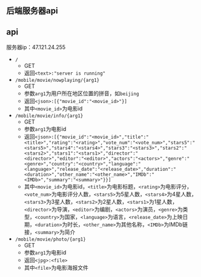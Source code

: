 ## 后端服务器api

<!---

/*

now_playing 表结构
+----------+--------------+------+-----+---------+-------+
| Field    | Type         | Null | Key | Default | Extra |
+----------+--------------+------+-----+---------+-------+
| movie_id | varchar(255) | NO   | PRI | NULL    |       |
| location | varchar(255) | NO   | PRI | NULL    |       |
+----------+--------------+------+-----+---------+-------+

movie_info 表结构
+--------------+--------------+------+-----+---------+-------+
| Field        | Type         | Null | Key | Default | Extra |
+--------------+--------------+------+-----+---------+-------+
| uid          | varchar(255) | NO   | PRI | NULL    |       |
| title        | varchar(255) | YES  |     | NULL    |       |
| rating       | varchar(255) | YES  |     | NULL    |       |
| vote_num     | varchar(255) | YES  |     | NULL    |       |
| stars5       | varchar(255) | YES  |     | NULL    |       |
| stars4       | varchar(255) | YES  |     | NULL    |       |
| stars3       | varchar(255) | YES  |     | NULL    |       |
| stars2       | varchar(255) | YES  |     | NULL    |       |
| stars1       | varchar(255) | YES  |     | NULL    |       |
| director     | text         | YES  |     | NULL    |       |
| editor       | text         | YES  |     | NULL    |       |
| actors       | text         | YES  |     | NULL    |       |
| genre        | text         | YES  |     | NULL    |       |
| country      | text         | YES  |     | NULL    |       |
| language     | text         | YES  |     | NULL    |       |
| release_date | text         | YES  |     | NULL    |       |
| duration     | text         | YES  |     | NULL    |       |
| other_name   | text         | YES  |     | NULL    |       |
| IMDb         | text         | YES  |     | NULL    |       |
| summary      | text         | YES  |     | NULL    |       |
+--------------+--------------+------+-----+---------+-------+
*/

-->

## api

服务器ip：47.121.24.255

- `/`
  - GET
  - 返回`<text>:"server is running"`
- `/mobile/movie/nowplaying/{arg1}`
  - GET
  - 参数`arg1`为用户所在地区位置的拼音，如`beijing`
  - 返回`<json>:[{"movie_id":"<movie_id>"}]`
  - 其中`<movie_id>`为电影id
- `/mobile/movie/info/{arg1}`
  - GET
  - 参数`arg1`为电影id
  - 返回`<json>:[{"movie_id":"<movie_id>","title":"<title>","rating":"<rating>","vote_num":"<vote_num>","stars5":"<stars5>","stars4":"<stars4>","stars3":"<stars3>","stars2":"<stars2>","stars1":"<stars1>","director":"<director>","editor":"<editor>","actors":"<actors>","genre":"<genre>","country":"<country>","language":"<language>","release_date":"<release_date>","duration":"<duration>","other_name":"<other_name>","IMDb":"<IMDb>","summary":"<summary>"}}]`
  - 其中`<movie_id>`为电影id，`<title>`为电影标题，`<rating>`为电影评分，`<vote_num>`为电影评分人数，`<stars5>`为5星人数，`<stars4>`为4星人数，`<stars3>`为3星人数，`<stars2>`为2星人数，`<stars1>`为1星人数，`<director>`为导演，`<editor>`为编剧，`<actors>`为演员，`<genre>`为类型，`<country>`为国家，`<language>`为语言，`<release_date>`为上映日期，`<duration>`为时长，`<other_name>`为其他名称，`<IMDb>`为IMDb链接，`<summary>`为简介
- `/mobile/movie/photo/{arg1}`
  - GET
  - 参数`arg1`为电影id
  - 返回`<jpg>:<file>`
  - 其中`<file>`为电影海报文件